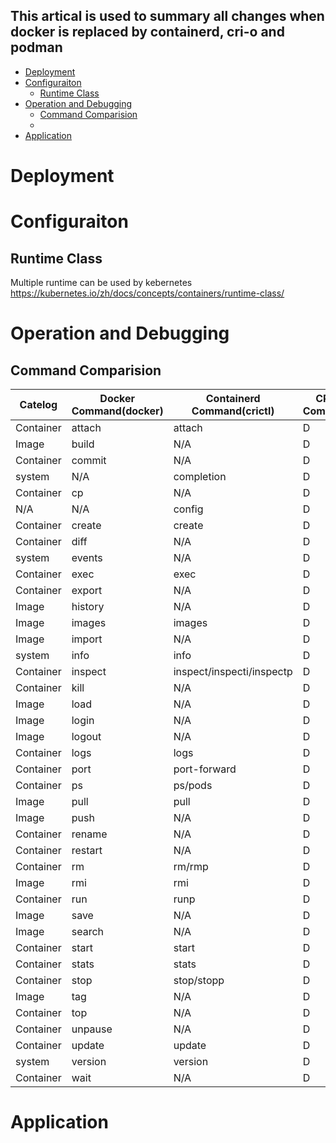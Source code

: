 This artical is used to summary all changes when docker is replaced by containerd, cri-o and podman
------------------
- [Deployment](#deployment)
- [Configuraiton](#configuraiton)
  - [Runtime Class](#runtime-class)
- [Operation and Debugging](#operation-and-debugging)
  - [Command Comparision](#command-comparision)
  - [](#)
- [Application](#application)

# Deployment
# Configuraiton
## Runtime Class
Multiple runtime can be used by kebernetes
https://kubernetes.io/zh/docs/concepts/containers/runtime-class/

# Operation and Debugging
## Command Comparision

| Catelog | Docker Command(docker) | Containerd Command(crictl) | CRIO Command | podman |
|----------- |----------- |----------- |----------- |----------- |
| Container|attach |attach |D | E |
| Image|build |N/A |D | E |
| Container|commit |N/A |D | E |
| system |N/A|completion|D| E |
| Container|cp |N/A |D | E |
| N/A|N/A|config|D| E |
| Container|create |create |D | E |
| Container|diff |N/A |D | E |
| system|events |N/A |D | E |
| Container|exec |exec |D | E |
| Container|export |N/A |D | E |
| Image|history |N/A |D | E |
| Image|images |images |D | E |
| Image|import |N/A |D | E |
| system|info |info |D | E |
| Container|inspect |inspect/inspecti/inspectp |D | E |
| Container|kill |N/A |D | E |
| Image|load |N/A |D | E |
| Image|login |N/A |D | E |
| Image|logout |N/A |D | E |
| Container|logs |logs |D | E |
| Container|port |port-forward |D | E |
| Container|ps |ps/pods |D | E |
| Image|pull |pull |D | E |
| Image|push |N/A |D | E |
| Container|rename |N/A |D | E |
| Container|restart |N/A |D | E |
| Container|rm |rm/rmp |D | E |
| Image|rmi |rmi |D | E |
| Container|run |runp |D | E |
| Image|save |N/A |D | E |
| Image|search |N/A |D | E |
| Container|start |start |D | E |
| Container|stats |stats |D | E |
| Container|stop |stop/stopp |D | E |
| Image|tag |N/A |D | E |
| Container|top |N/A |D | E |
| Container|unpause |N/A |D | E |
| Container|update |update |D | E |
| system|version |version |D | E |
| Container|wait |N/A |D | E |


## 
# Application 
